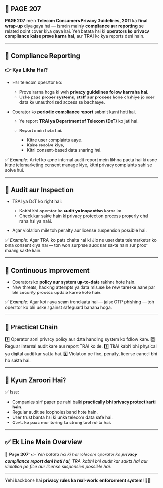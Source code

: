## 📄 **PAGE 207**

**PAGE 207** mein **Telecom Consumers Privacy Guidelines, 2011** ka **final wrap-up** diya gaya hai — ismein mainly **compliance aur reporting** se related point cover kiya gaya hai.
Yeh batata hai ki **operators ko privacy compliance kaise prove karna hai**, aur TRAI ko kya reports deni hain.

---

## 🔹 **Compliance Reporting**

### 👉 Kya Likha Hai?

* Har telecom operator ko:

  * Prove karna hoga ki woh **privacy guidelines follow kar raha hai**.
  * Uske paas **proper systems, staff aur process** hone chahiye jo user data ko unauthorized access se bachaaye.
* Operator ko **periodic compliance report** submit karni hoti hai.

  * Ye report **TRAI ya Department of Telecom (DoT)** ko jati hai.
  * Report mein hota hai:

    * Kitne user complaints aaye,
    * Kaise resolve kiye,
    * Kitni consent-based data sharing hui.

✅ *Example:* Airtel ko apne internal audit report mein likhna padta hai ki usne kitne telemarketing consent manage kiye, kitni privacy complaints sahi se solve hui.

---

## 🔹 **Audit aur Inspection**

* TRAI ya DoT ko right hai:

  * Kabhi bhi operator ka **audit ya inspection** karne ka.
  * Check kar sakte hain ki privacy protection process properly chal raha hai ya nahi.
* Agar violation mile toh penalty aur license suspension possible hai.

✅ *Example:* Agar TRAI ko pata chalta hai ki Jio ne user data telemarketer ko bina consent diya hai — toh woh surprise audit kar sakte hain aur proof maang sakte hain.

---

## 🔹 **Continuous Improvement**

* Operators ko **policy aur system up-to-date** rakhne hote hain.
* New threats, hacking attempts ya data misuse ke new tareeke aane par bhi security process update karne hote hain.

✅ *Example:* Agar koi naya scam trend aata hai — jaise OTP phishing — toh operator ko bhi uske against safeguard banana hoga.

---

## 🧩 **Practical Chain**

1️⃣ Operator apni privacy policy aur data handling system ko follow kare.
2️⃣ Regular internal audit kare aur report TRAI ko de.
3️⃣ TRAI kabhi bhi physical ya digital audit kar sakta hai.
4️⃣ Violation pe fine, penalty, license cancel bhi ho sakta hai.

---

## 🔹 **Kyun Zaroori Hai?**

✅ Isse:

* Companies sirf paper pe nahi balki **practically bhi privacy protect karti hain**.
* Regular audit se loopholes band hote hain.
* User trust banta hai ki unka telecom data safe hai.
* Govt. ke paas monitoring ka strong tool rehta hai.

---

## ✅ **Ek Line Mein Overview**

📌 **Page 207:**
👉 *Yeh batata hai ki har telecom operator ko **privacy compliance report deni hoti hai**, TRAI kabhi bhi audit kar sakta hai aur violation pe fine aur license suspension possible hai.*

---

Yehi backbone hai **privacy rules ka real-world enforcement system**! 📱✅
